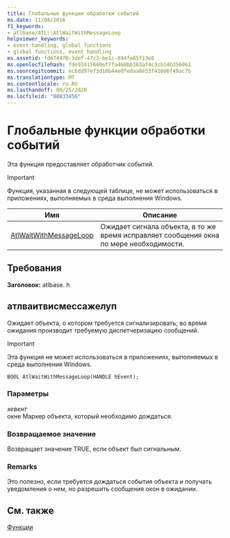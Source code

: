 ```yaml
---
title: Глобальные функции обработки событий
ms.date: 11/04/2016
f1_keywords:
- atlbase/ATL::AtlWaitWithMessageLoop
helpviewer_keywords:
- event handling, global functions
- global functions, event handling
ms.assetid: fd674470-3def-47c3-be1c-894fa85f13e8
ms.openlocfilehash: fde93415640ef7fa460bb363af4c3cb14b356061
ms.sourcegitcommit: ec6dd97ef3d10b44e0fedaa8e53f41696f49ac7b
ms.translationtype: MT
ms.contentlocale: ru-RU
ms.lasthandoff: 08/25/2020
ms.locfileid: "88833456"
---
```

# <a name="event-handling-global-functions"></a>Глобальные функции обработки событий

Эта функция предоставляет обработчик событий.

> [!IMPORTANT]
> Функция, указанная в следующей таблице, не может использоваться в приложениях, выполняемых в среда выполнения Windows.

|Имя|Описание|
|-|-|
|[AtlWaitWithMessageLoop](#atlwaitwithmessageloop)|Ожидает сигнала объекта, в то же время исправляет сообщения окна по мере необходимости.|

## <a name="requirements"></a>Требования

**Заголовок:** atlbase. h

## <a name="atlwaitwithmessageloop"></a><a name="atlwaitwithmessageloop"></a> атлваитвисмессажелуп

Ожидает объекта, о котором требуется сигнализировать; во время ожидания производит требуемую диспетчеризацию сообщений.

> [!IMPORTANT]
> Эта функция не может использоваться в приложениях, выполняемых в среда выполнения Windows.

```
BOOL AtlWaitWithMessageLoop(HANDLE hEvent);
```

### <a name="parameters"></a>Параметры

*хевент*<br/>
окне Маркер объекта, который необходимо дождаться.

### <a name="return-value"></a>Возвращаемое значение

Возвращает значение TRUE, если объект был сигнальным.

### <a name="remarks"></a>Remarks

Это полезно, если требуется дождаться события объекта и получать уведомления о нем, но разрешить сообщения окон в ожидании.

## <a name="see-also"></a>См. также

[Функции](../../atl/reference/atl-functions.md)
